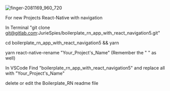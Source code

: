 ![finger-2081169_960_720](https://user-images.githubusercontent.com/28508616/111374853-49748c00-86a6-11eb-96fa-5c13c7806945.jpeg)



For new Projects React-Native with navigation

In Terminal "git clone git@gitlab.com:JurieSpies/boilerplate_rn_app_with_react_navigation5.git"

cd boilerplate_rn_app_with_react_navigation5 && yarn

yarn react-native-rename "Your_Project's_Name" (Remember the " " as well)

In VSCode Find "boilerplate_rn_app_with_react_navigation5" and replace all with "Your_Project's_Name"

delete or edit the Boilerplate_RN readme file
